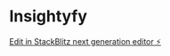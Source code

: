 # Insightyfy

[Edit in StackBlitz next generation editor ⚡️](https://stackblitz.com/~/github.com/vkix-7/Insightyfy)